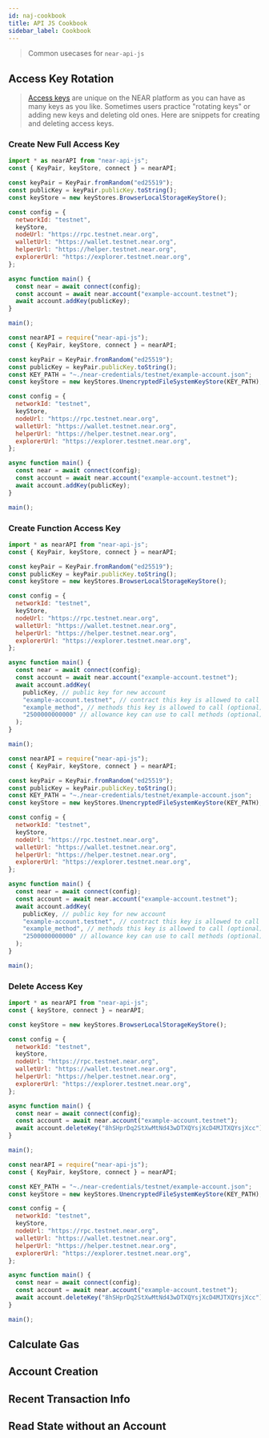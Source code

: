 ```yaml
---
id: naj-cookbook
title: API JS Cookbook
sidebar_label: Cookbook
---
```


> Common usecases for `near-api-js`

## Access Key Rotation

> [Access keys](/docs/concepts/account#access-keys) are unique on the NEAR platform as you can have as many keys as you like. Sometimes users practice "rotating keys" or adding new keys and deleting old ones. Here are snippets for creating and deleting access keys.

### Create New Full Access Key

<!--DOCUSAURUS_CODE_TABS-->
<!--Browser-->

```js
import * as nearAPI from "near-api-js";
const { KeyPair, keyStore, connect } = nearAPI;

const keyPair = KeyPair.fromRandom("ed25519");
const publicKey = keyPair.publicKey.toString();
const keyStore = new keyStores.BrowserLocalStorageKeyStore();

const config = {
  networkId: "testnet",
  keyStore,
  nodeUrl: "https://rpc.testnet.near.org",
  walletUrl: "https://wallet.testnet.near.org",
  helperUrl: "https://helper.testnet.near.org",
  explorerUrl: "https://explorer.testnet.near.org",
};

async function main() {
  const near = await connect(config);
  const account = await near.account("example-account.testnet");
  await account.addKey(publicKey);
}

main();
```

<!--Node-->

```js
const nearAPI = require("near-api-js");
const { KeyPair, keyStore, connect } = nearAPI;

const keyPair = KeyPair.fromRandom("ed25519");
const publicKey = keyPair.publicKey.toString();
const KEY_PATH = "~./near-credentials/testnet/example-account.json";
const keyStore = new keyStores.UnencryptedFileSystemKeyStore(KEY_PATH);

const config = {
  networkId: "testnet",
  keyStore,
  nodeUrl: "https://rpc.testnet.near.org",
  walletUrl: "https://wallet.testnet.near.org",
  helperUrl: "https://helper.testnet.near.org",
  explorerUrl: "https://explorer.testnet.near.org",
};

async function main() {
  const near = await connect(config);
  const account = await near.account("example-account.testnet");
  await account.addKey(publicKey);
}

main();
```

<!--END_DOCUSAURUS_CODE_TABS-->

### Create Function Access Key

<!--DOCUSAURUS_CODE_TABS-->
<!--Browser-->

```js
import * as nearAPI from "near-api-js";
const { KeyPair, keyStore, connect } = nearAPI;

const keyPair = KeyPair.fromRandom("ed25519");
const publicKey = keyPair.publicKey.toString();
const keyStore = new keyStores.BrowserLocalStorageKeyStore();

const config = {
  networkId: "testnet",
  keyStore,
  nodeUrl: "https://rpc.testnet.near.org",
  walletUrl: "https://wallet.testnet.near.org",
  helperUrl: "https://helper.testnet.near.org",
  explorerUrl: "https://explorer.testnet.near.org",
};

async function main() {
  const near = await connect(config);
  const account = await near.account("example-account.testnet");
  await account.addKey(
    publicKey, // public key for new account
    "example-account.testnet", // contract this key is allowed to call (optional)
    "example_method", // methods this key is allowed to call (optional)
    "2500000000000" // allowance key can use to call methods (optional)
  );
}

main();
```

<!--Node-->

```js
const nearAPI = require("near-api-js");
const { KeyPair, keyStore, connect } = nearAPI;

const keyPair = KeyPair.fromRandom("ed25519");
const publicKey = keyPair.publicKey.toString();
const KEY_PATH = "~./near-credentials/testnet/example-account.json";
const keyStore = new keyStores.UnencryptedFileSystemKeyStore(KEY_PATH);

const config = {
  networkId: "testnet",
  keyStore,
  nodeUrl: "https://rpc.testnet.near.org",
  walletUrl: "https://wallet.testnet.near.org",
  helperUrl: "https://helper.testnet.near.org",
  explorerUrl: "https://explorer.testnet.near.org",
};

async function main() {
  const near = await connect(config);
  const account = await near.account("example-account.testnet");
  await account.addKey(
    publicKey, // public key for new account
    "example-account.testnet", // contract this key is allowed to call (optional)
    "example_method", // methods this key is allowed to call (optional)
    "2500000000000" // allowance key can use to call methods (optional)
  );
}

main();
```

<!--END_DOCUSAURUS_CODE_TABS-->

### Delete Access Key

<!--DOCUSAURUS_CODE_TABS-->
<!--Browser-->

```js
import * as nearAPI from "near-api-js";
const { keyStore, connect } = nearAPI;

const keyStore = new keyStores.BrowserLocalStorageKeyStore();

const config = {
  networkId: "testnet",
  keyStore,
  nodeUrl: "https://rpc.testnet.near.org",
  walletUrl: "https://wallet.testnet.near.org",
  helperUrl: "https://helper.testnet.near.org",
  explorerUrl: "https://explorer.testnet.near.org",
};

async function main() {
  const near = await connect(config);
  const account = await near.account("example-account.testnet");
  await account.deleteKey("8hSHprDq2StXwMtNd43wDTXQYsjXcD4MJTXQYsjXcc");
}

main();
```

<!--Node-->

```js
const nearAPI = require("near-api-js");
const { KeyPair, keyStore, connect } = nearAPI;

const KEY_PATH = "~./near-credentials/testnet/example-account.json";
const keyStore = new keyStores.UnencryptedFileSystemKeyStore(KEY_PATH);

const config = {
  networkId: "testnet",
  keyStore,
  nodeUrl: "https://rpc.testnet.near.org",
  walletUrl: "https://wallet.testnet.near.org",
  helperUrl: "https://helper.testnet.near.org",
  explorerUrl: "https://explorer.testnet.near.org",
};

async function main() {
  const near = await connect(config);
  const account = await near.account("example-account.testnet");
  await account.deleteKey("8hSHprDq2StXwMtNd43wDTXQYsjXcD4MJTXQYsjXcc");
}

main();
```

<!--END_DOCUSAURUS_CODE_TABS-->

## Calculate Gas

## Account Creation

## Recent Transaction Info

## Read State without an Account
